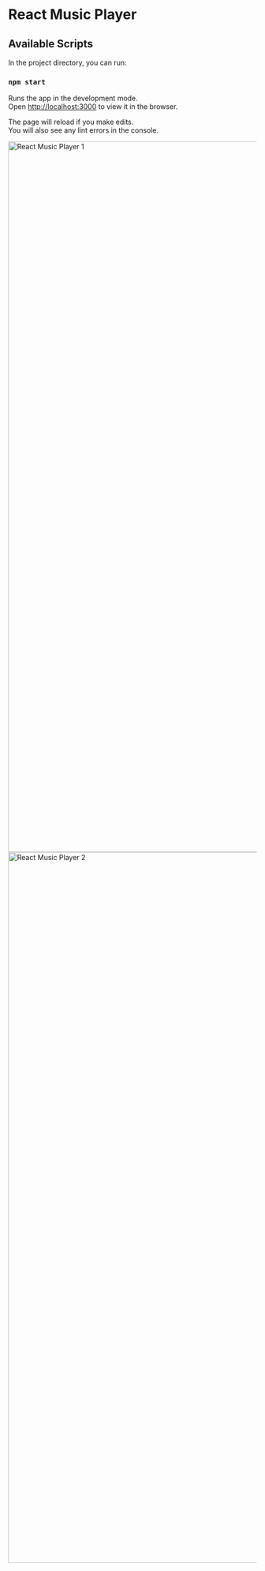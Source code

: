 # React Music Player

## Available Scripts

In the project directory, you can run:

### `npm start`

Runs the app in the development mode.\
Open [http://localhost:3000](http://localhost:3000) to view it in the browser.

The page will reload if you make edits.\
You will also see any lint errors in the console.

<img width="1440" alt="React Music Player 1" src="https://user-images.githubusercontent.com/46970817/134927937-787c5c90-008c-49f8-acde-80657c82dc87.png">

<img width="1440" alt="React Music Player 2" src="https://user-images.githubusercontent.com/46970817/134927959-9bb2c2cf-98ce-414f-9537-a1cec72f15fd.png">
